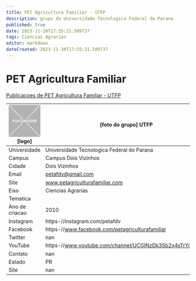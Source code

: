 ```yaml
---
title: PET Agricultura Familiar - UTFP
description: grupo da Universidade Tecnologica Federal do Parana
published: true
date: 2023-11-30T17:55:21.509737
tags: Ciencias Agrarias
editor: markdown
dateCreated: 2023-11-30T17:55:21.509737
---
```


# PET Agricultura Familiar

[Publicacoes de PET Agricultura Familiar - UTFP](/atividade/43PETAgriculturaFamiliarUTFP/feed.md)

| ![placeholder.png](/placeholder.png) [logo] | [foto do grupo] UTFP         |
| ------------------------------------------- | ------------------------------------------------- |
| Universidade                                | Universidade Tecnologica Federal do Parana      |
| Campus                                      | Campus Dois Vizinhos            |
| Cidade                                      | Dois Vizinhos             |
| Email                                       | petafdv@gmail.com             |
| Site                                        | www.petagriculturafamiliar.com              |
| Eixo                                        | Ciencias Agrarias              |
| Tematica                                    |           |
| Ano de criacao                              | 2010        |
| Instagram                                   | https-//instagram.com/petafdv         |
| Facebook                                    | https-//www.facebook.com/petagriculturafamiliar          |
| Twitter                                     | nan           |
| YouTube                                     | https-//www.youtube.com/channel/UCGINzDk3Sb2x4sTrYiYw0YA           |
| Contato                                     | nan         |
| Estado                                      |  PR            |
| Site                                        | nan |
